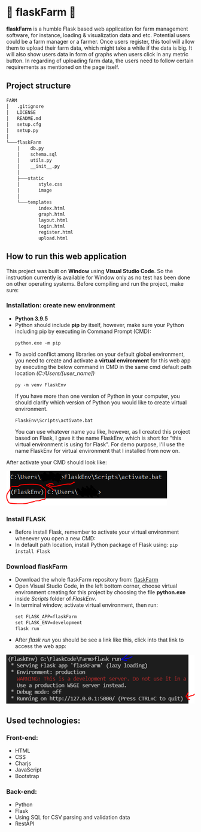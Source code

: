 # :herb: flaskFarm :herb: 
**flaskFarm** is a humble Flask based web application for farm management software, for instance, loading & visualization data and etc. Potential users could be a farm manager or a farmer. Once users register, this tool will allow them to upload their farm data, which might take a while if the data is big. It will also show users data in form of graphs when users click in any metric button. In regarding of uploading farm data, the users need to follow certain requirements as mentioned on the page itself.



## Project structure
```
FARM
│   .gitignore
│   LICENSE
│   README.md
│   setup.cfg
│   setup.py
│
└───flaskFarm
    |    db.py
    │    schema.sql
    │    utils.py
    │    __init__.py
    │
    ├───static
    │       style.css
    |       image
    │
    └───templates
            index.html
            graph.html
            layout.html
            login.html
            register.html
            upload.html
```

## How to run this web application
This project was built on **Window** using **Visual Studio Code**. So the instruction currently is available for Window only as no test has been done on other operating systems. Before compiling and run the project, make sure:

### Installation: create new environment
- **Python 3.9.5**
- Python should include **pip** by itself, however, make sure your Python including pip by executing in Command Prompt (CMD):
	```
	python.exe -m pip
	```
- To avoid conflict among libraries on your default global environment, you need to create and activate a **virtual environment** for this web app by executing the below command in CMD in the same cmd default path location *(C:/Users/[user_name])*
	```
	py -m venv FlaskEnv
	```
    If you have more than one version of Python in your computer, you should clarify which version of Python you would like to create virtual environment.
	```
	FlaskEnv\Scripts\activate.bat
	```
    You can use whatever name you like, however, as I created this project based on Flask, I gave it the name FlaskEnv, which is short for "this virtual environment is using for Flask". For demo purpose, I'll use the name FlaskEnv for virtual environment that I installed from now on.

After activate your CMD should look like:

![image](https://github.com/binhnhu1409/flaskFarm/blob/clear_ver1/flaskFarm/static/readme_image/activate_venv.png)

### Install FLASK
- Before install Flask, remember to activate your virtual environment whenever you open a new CMD:
- In default path location, install Python package of Flask using:
		```
		pip install Flask
		```
### Download flaskFarm
- Download the whole flaskFarm repository from: [flaskFarm](https://github.com/binhnhu1409/flaskFarm)
- Open Visual Studio Code, in the left bottom corner, choose virtual environment creating for this project by choosing the file **python.exe** inside *Scripts* folder of *FlaskEnv*.
- In terminal window, activate virtual environment, then run:
    ```
    set FLASK_APP=flaskFarm
    set FLASK_ENV=development
    flask run
    ```
- After *flask run* you should be see a link like this, click into that link to access the web app:

![image](https://github.com/binhnhu1409/flaskFarm/blob/clear_ver1/flaskFarm/static/readme_image/flask%20run.png)


## Used technologies:
### Front-end:
- HTML
- CSS
- Charjs
- JavaScript
- Bootstrap

### Back-end:
- Python
- Flask
- Using SQL for CSV parsing and validation data
- RestAPI 















 
